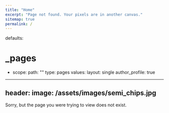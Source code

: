 ```yaml
---
title: "Home"
excerpt: "Page not found. Your pixels are in another canvas."
sitemap: true
permalink: /
---
```

defaults:
  # _pages
  - scope:
      path: ""
      type: pages
    values:
      layout: single
      author_profile: true
---
header:
  image: /assets/images/semi_chips.jpg
---

Sorry, but the page you were trying to view does not exist.
